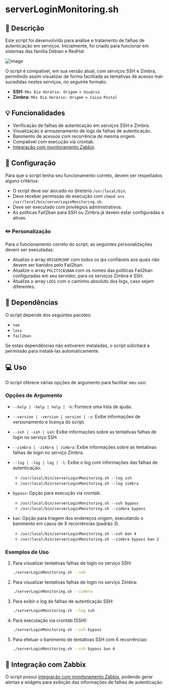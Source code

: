 # serverLoginMonitoring.sh

## 📑 Descrição
Este script foi desenvolvido para análise e tratamento de falhas de autenticação em serviços. Inicialmente, foi criado para funcionar em sistemas das família Debian e RedHat.

![image](https://github.com/user-attachments/assets/24bd5853-1d63-4adc-a916-126abeedc78e)

O script é compatível, em sua versão atual, com serviços SSH e Zimbra, permitindo assim visualizar de forma facilitada as tentativas de acesso mal-sucedidas nestes serviços, no seguinte formato:
- **SSH:** `Mês Dia Horário: Origem > Usuário`
- **Zimbra:** `Mês Dia Horário: Origem > Caixa Postal`

## 💡 Funcionalidades
- Verificação de falhas de autenticação em serviços SSH e Zimbra.
- Visualização e armazenamento de logs de falhas de autenticação.
- Banimento de acessos com recorrência de mesma origem.
- Compatível com execução via crontab.
- [Integração com monitoramento Zabbix](https://github.com/matheusseman/ServerLoginMonitoring/tree/main/Zabbix).

## 🔧 Configuração
Para que o script tenha seu funcionamento correto, devem ser respeitados alguns critérios:
- O script deve ser alocado no diretório `/usr/local/bin`.
- Deve receber permissão de execução com `chmod a+x /usr/local/bin/serverLoginMonitoring.sh`.
- Deve ser executado com privilégios administrativos.
- As políticas Fail2ban para SSH ou Zimbra já devem estar configuradas e ativas.

### ✏️ Personalização
Para o funcionamento correto do script, as seguintes personalizações devem ser executadas:
- Atualize o array `ORIGEMCONF` com todos os ips confiáveis aos quais não devem ser banidos pelo Fail2ban.
- Atualize o array `POLITICASBAN` com os nomes das políticas Fail2ban configuradas em seu servidor, para os serviços Zimbra e SSH.
- Atualize o array `LOGS` com o caminho absoluto dos logs, caso sejam diferentes.

## 🚩 Dependências
O script depende dos seguintes pacotes:
- `tee`
- `less`
- `fail2ban`

Se estas dependências não estiverem instaladas, o script solicitará a permissão para instalá-las automaticamente.

## 💻 Uso
O script oferece várias opções de argumento para facilitar seu uso:

### Opções de Argumento
- `--help | -help | help | -h`:
  Fornece uma lista de ajuda.
- `--version | -version | version | -v`:
  Exibe informações de versionamento e licença do script.
- `--ssh | -ssh | ssh`:
  Exibe informações sobre as tentativas falhas de login no serviço SSH.
- `--zimbra | -zimbra | zimbra`:
  Exibe informações sobre as tentativas falhas de login no serviço Zimbra.
- `--log | -log | log | -l`:
  Exibe o log com informações das falhas de autenticação.
  - `/usr/local/bin/serverLoginMonitoring.sh --log ssh`
  - `/usr/local/bin/serverLoginMonitoring.sh --log zimbra`

- `bypass`:
  Opção para execução via crontab.
  - `/usr/local/bin/serverLoginMonitoring.sh --ssh bypass`
  - `/usr/local/bin/serverLoginMonitoring.sh --zimbra bypass`

- `ban`:
  Opção para triagem dos endereços origem, executando o banimento em casos de X recorrências (padrão 3).
  - `/usr/local/bin/serverLoginMonitoring.sh --ssh ban 4`
  - `/usr/local/bin/serverLoginMonitoring.sh --zimbra bypass ban 2`

### Exemplos de Uso
1. Para visualizar tentativas falhas de login no serviço SSH:
   
    ```bash
    ./serverLoginMonitoring.sh --ssh
    ```
    
2. Para visualizar tentativas falhas de login no serviço Zimbra:
   
    ```bash
    ./serverLoginMonitoring.sh --zimbra
    ```
    
3. Para exibir o log de falhas de autenticação SSH:
   
    ```bash
    ./serverLoginMonitoring.sh --log ssh
    ```
    
4. Para executação via crontab (SSH):
   
    ```bash
    ./serverLoginMonitoring.sh --ssh bypass
    ```

4. Para efetuar o banimento de tentativas SSH com 6 recorrências:
   
    ```bash
    ./serverLoginMonitoring.sh --ssh bypass ban 6
    ```

## 🚀 Integração com Zabbix
O script possuí [integração com monitoramento Zabbix](https://github.com/matheusseman/ServerLoginMonitoring/tree/main/Zabbix), podendo gerar alertas e widgets para exibição das informações de falhas de autenticação.


